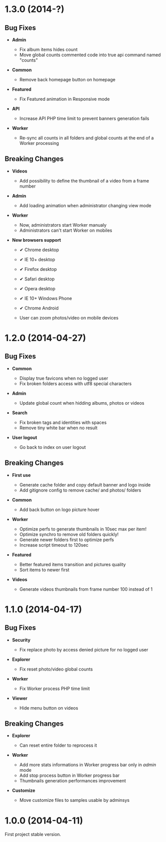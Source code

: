 <a name="1.3.0"></a>
# 1.3.0 (2014-?)

## Bug Fixes

- **Admin**
  - Fix album items hides count
  - Move global counts commented code into true api command named "counts"

- **Common**
  - Remove back homepage button on homepage

- **Featured**
  - Fix Featured animation in Responsive mode

- **API**
  - Increase API PHP time limit to prevent banners generation fails

- **Worker**
  - Re-sync all counts in all folders and global counts at the end of a Worker processing


## Breaking Changes

- **Videos**
  - Add possibility to define the thumbnail of a video from a frame number

- **Admin**
  - Add loading animation when administrator changing view mode

- **Worker**
  - Now, administrators start Worker manualy
  - Administrators can't start Worker on mobiles

- **New browsers support**
  - ✔ Chrome desktop
  - ✔ IE 10+ desktop
  - ✔ Firefox desktop
  - ✔ Safari desktop
  - ✔ Opera desktop

  - ✔ IE 10+ Windows Phone
  - ✔ Chrome Android

  - User can zoom photos/video on mobile devices



<a name="1.2.0"></a>
# 1.2.0 (2014-04-27)

## Bug Fixes

- **Common**
  - Display true favicons when no logged user
  - Fix broken folders access with utf8 special characters

- **Admin**
  - Update global count when hidding albums, photos or videos

- **Search**
  - Fix broken tags and identities with spaces
  - Remove tiny white bar when no result

- **User logout**
  - Go back to index on user logout

## Breaking Changes

- **First use**
  - Generate cache folder and copy default banner and logo inside
  - Add gitignore config to remove cache/ and photos/ folders

- **Common**
  - Add back button on logo picture hover

- **Worker**
  - Optimize perfs to generate thumbnails in 10sec max per item!
  - Optimize synchro to remove old folders quickly!
  - Generate newer folders first to optimize perfs
  - Increase script timeout to 120sec

- **Featured**
  - Better featured items transition and pictures quality
  - Sort items to newer first

- **Videos**
  - Generate videos thumbnails from frame number 100 instead of 1

<a name="1.1.0"></a>
# 1.1.0 (2014-04-17)


## Bug Fixes

- **Security**
  - Fix replace photo by access denied picture for no logged user

- **Explorer**
  - Fix reset photo/video global counts

- **Worker**
  - Fix Worker process PHP time limit

- **Viewer**
  - Hide menu button on videos


## Breaking Changes

- **Explorer**
  - Can reset entire folder to reprocess it

- **Worker**
  - Add more stats informations in Worker progress bar only in _admin_ mode
  - Add stop process button in Worker progress bar
  - Thumbnails generation performances improvement

- **Customize**
  - Move customize files to samples usable by adminsys

<a name="1.0.0"></a>
# 1.0.0 (2014-04-11)

First project stable version.